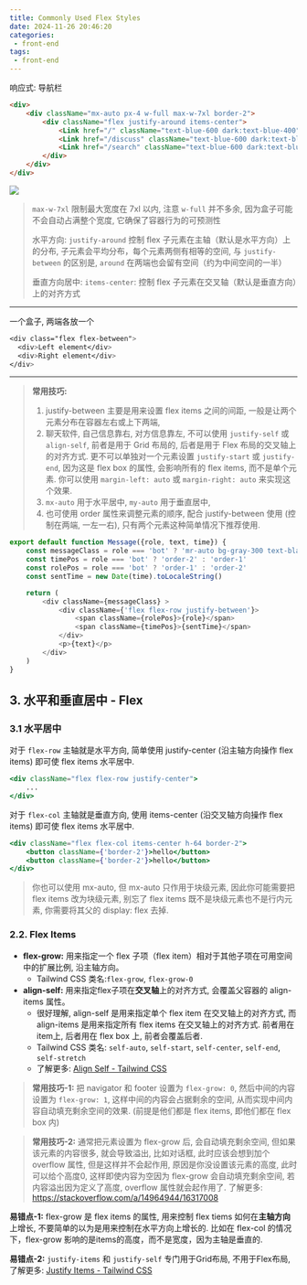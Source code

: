```yaml
---
title: Commonly Used Flex Styles
date: 2024-11-26 20:46:20
categories:
 - front-end
tags:
 - front-end
---
```


响应式: 导航栏

```html
<div>
    <div className="mx-auto px-4 w-full max-w-7xl border-2">
        <div className="flex justify-around items-center">
            <Link href="/" className="text-blue-600 dark:text-blue-400">首页</Link>
            <Link href="/discuss" className="text-blue-600 dark:text-blue-400">讨论</Link>
            <Link href="/search" className="text-blue-600 dark:text-blue-400">搜索</Link>
        </div>
    </div>
</div>
```

![](https://pub-2a6758f3b2d64ef5bb71ba1601101d35.r2.dev/blogs/2024/12/a3f08d9ac96f269da225d22fa7b5bda3.png)

> `max-w-7xl` 限制最大宽度在 7xl 以内, 注意 `w-full` 并不多余, 因为盒子可能不会自动占满整个宽度, 它确保了容器行为的可预测性
>
> 水平方向: `justify-around` 控制 flex 子元素在主轴（默认是水平方向）上的分布, 子元素会平均分布，每个元素两侧有相等的空间, 与 `justify-between` 的区别是, `around` 在两端也会留有空间（约为中间空间的一半）
>
> 垂直方向居中: `items-center`: 控制 flex 子元素在交叉轴（默认是垂直方向）上的对齐方式

--------

一个盒子, 两端各放一个

```css
<div class="flex flex-between">
  <div>Left element</div>
  <div>Right element</div>
</div>
```

---

> **常用技巧:**
>
> 1. justify-between 主要是用来设置 flex items 之间的间距, 一般是让两个元素分布在容器左右或上下两端, 
> 2. 聊天软件, 自己信息靠右, 对方信息靠左, 不可以使用 `justify-self` 或 `align-self`, 前者是用于 Grid 布局的, 后者是用于 Flex 布局的交叉轴上的对齐方式. 更不可以单独对一个元素设置 `justify-start` 或 `justify-end`, 因为这是 flex box 的属性, 会影响所有的 flex items, 而不是单个元素. 你可以使用 `margin-left: auto` 或 `margin-right: auto` 来实现这个效果. 
> 3. `mx-auto` 用于水平居中, `my-auto` 用于垂直居中, 
> 4. 也可使用 order 属性来调整元素的顺序, 配合 justify-between 使用 (控制在两端, 一左一右), 只有两个元素这种简单情况下推荐使用. 

```js
export default function Message({role, text, time}) {
    const messageClass = role === 'bot' ? 'mr-auto bg-gray-300 text-black' : 'ml-auto bg-blue-300 text-white'
    const timePos = role === 'bot' ? 'order-2' : 'order-1'
    const rolePos = role === 'bot' ? 'order-1' : 'order-2'
    const sentTime = new Date(time).toLocaleString()

    return (
        <div className={messageClass} >
            <div className={'flex flex-row justify-between'}>
                <span className={rolePos}>{role}</span>
                <span className={timePos}>{sentTime}</span>
            </div>
            <p>{text}</p>
        </div>
    )
}
```

## 3. 水平和垂直居中 - Flex

### 3.1 水平居中

对于 `flex-row` 主轴就是水平方向, 简单使用 justify-center (沿主轴方向操作 flex items) 即可使 flex items 水平居中. 

```jsx
<div className="flex flex-row justify-center">
    ...
</div>
```

对于 `flex-col` 主轴就是垂直方向, 使用 items-center (沿交叉轴方向操作 flex items) 即可使 flex items 水平居中. 

```jsx
<div className="flex flex-col items-center h-64 border-2">
    <button className={'border-2'}>hello</button>
    <button className={'border-2'}>hello</button>
</div>
```

> 你也可以使用 mx-auto, 但 mx-auto 只作用于块级元素, 因此你可能需要把 flex items 改为块级元素, 别忘了 flex items 既不是块级元素也不是行内元素, 你需要将其父的 display: flex 去掉. 



### 2.2. Flex Items

- **flex-grow:** 用来指定一个 flex 子项（flex item）相对于其他子项在可用空间中的扩展比例, 沿主轴方向。
  - Tailwind CSS 类名:`flex-grow`, `flex-grow-0` 
- **align-self:** 用来指定flex子项在**交叉轴**上的对齐方式, 会覆盖父容器的 align-items 属性。
  - 很好理解, align-self 是用来指定单个 flex item 在交叉轴上的对齐方式, 而 align-items 是用来指定所有 flex items 在交叉轴上的对齐方式. 前者用在 item上, 后者用在 flex box 上, 前者会覆盖后者.
  - Tailwind CSS 类名: `self-auto`, `self-start`, `self-center`, `self-end`, `self-stretch`
  - 了解更多: [Align Self - Tailwind CSS](https://tailwindcss.com/docs/align-self)

> **常用技巧-1:** 把 navigator 和 footer 设置为 `flex-grow: 0`, 然后中间的内容设置为 `flex-grow: 1`, 这样中间的内容会占据剩余的空间, 从而实现中间内容自动填充剩余空间的效果. (前提是他们都是 flex items, 即他们都在 flex box 内)

> **常用技巧-2:** 通常把元素设置为 flex-grow 后, 会自动填充剩余空间, 但如果该元素的内容很多, 就会导致溢出, 比如对话框, 此时应该会想到加个 overflow 属性, 但是这样并不会起作用, 原因是你没设置该元素的高度, 此时可以给个高度0, 这样即使内容为空因为 flex-grow 会自动填充剩余空间, 若内容溢出因为定义了高度, overflow 属性就会起作用了. 
> 了解更多: https://stackoverflow.com/a/14964944/16317008

**易错点-1:** flex-grow 是 flex items 的属性, 用来控制 flex tiems 如何在**主轴方向**上增长, 不要简单的以为是用来控制在水平方向上增长的. 比如在 flex-col 的情况下，flex-grow 影响的是items的高度，而不是宽度，因为主轴是垂直的. 

**易错点-2:** `justify-items` 和 `justify-self` 专门用于Grid布局, 不用于Flex布局, 了解更多: [Justify Items - Tailwind CSS](https://tailwindcss.com/docs/justify-items)
